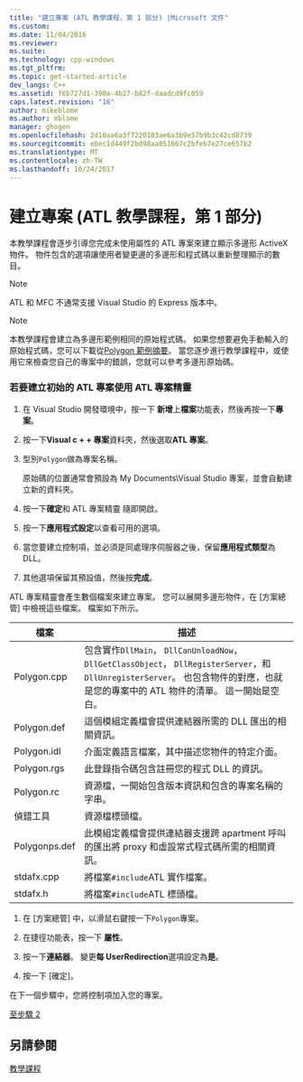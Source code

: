 ```yaml
---
title: "建立專案 (ATL 教學課程，第 1 部分) |Microsoft 文件"
ms.custom: 
ms.date: 11/04/2016
ms.reviewer: 
ms.suite: 
ms.technology: cpp-windows
ms.tgt_pltfrm: 
ms.topic: get-started-article
dev_langs: C++
ms.assetid: f6b727d1-390a-4b27-b82f-daadcd9fc059
caps.latest.revision: "16"
author: mikeblome
ms.author: mblome
manager: ghogen
ms.openlocfilehash: 2d10aa6a3f7220103ae6a3b9e57b9b3c42cd8739
ms.sourcegitcommit: ebec1d449f2bd98aa851667c2bfeb7e27ce657b2
ms.translationtype: MT
ms.contentlocale: zh-TW
ms.lasthandoff: 10/24/2017
---
```

# <a name="creating-the-project-atl-tutorial-part-1"></a>建立專案 (ATL 教學課程，第 1 部分)
本教學課程會逐步引導您完成未使用屬性的 ATL 專案來建立顯示多邊形 ActiveX 物件。 物件包含的選項讓使用者變更邊的多邊形和程式碼以重新整理顯示的數目。  
  
> [!NOTE]
>  ATL 和 MFC 不通常支援 Visual Studio 的 Express 版本中。  
  
> [!NOTE]
>  本教學課程會建立為多邊形範例相同的原始程式碼。 如果您想要避免手動輸入的原始程式碼，您可以下載從[Polygon 範例摘要](../visual-cpp-samples.md)。 當您逐步進行教學課程中，或使用它來檢查您自己的專案中的錯誤，您就可以參考多邊形原始碼。  
  
### <a name="to-create-the-initial-atl-project-using-the-atl-project-wizard"></a>若要建立初始的 ATL 專案使用 ATL 專案精靈  
  
1.  在 Visual Studio 開發環境中，按一下 **新增**上**檔案**功能表，然後再按一下**專案**。  
  
2.  按一下**Visual c + + 專案**資料夾，然後選取**ATL 專案**。  
  
3.  型別`Polygon`做為專案名稱。  
  
     原始碼的位置通常會預設為 My Documents\Visual Studio 專案，並會自動建立新的資料夾。  
  
4.  按一下**確定**和 ATL 專案精靈 隨即開啟。  
  
5.  按一下**應用程式設定**以查看可用的選項。  
  
6.  當您要建立控制項，並必須是同處理序伺服器之後，保留**應用程式類型**為 DLL。  
  
7.  其他選項保留其預設值，然後按**完成**。  
  
 ATL 專案精靈會產生數個檔案來建立專案。 您可以展開多邊形物件，在 [方案總管] 中檢視這些檔案。 檔案如下所示。  
  
|檔案|描述|  
|----------|-----------------|  
|Polygon.cpp|包含實作`DllMain`， `DllCanUnloadNow`， `DllGetClassObject`， `DllRegisterServer`，和`DllUnregisterServer`。 也包含物件的對應，也就是您的專案中的 ATL 物件的清單。 這一開始是空白。|  
|Polygon.def|這個模組定義檔會提供連結器所需的 DLL 匯出的相關資訊。|  
|Polygon.idl|介面定義語言檔案，其中描述您物件的特定介面。|  
|Polygon.rgs|此登錄指令碼包含註冊您的程式 DLL 的資訊。|  
|Polygon.rc|資源檔，一開始包含版本資訊和包含的專案名稱的字串。|  
|偵錯工具|資源檔標頭檔。|  
|Polygonps.def|此模組定義檔會提供連結器支援跨 apartment 呼叫的匯出將 proxy 和虛設常式程式碼所需的相關資訊。|  
|stdafx.cpp|將檔案`#include`ATL 實作檔案。|  
|stdafx.h|將檔案`#include`ATL 標頭檔。|  
  
1.  在 [方案總管] 中，以滑鼠右鍵按一下`Polygon`專案。  
  
2.  在捷徑功能表，按一下 **屬性**。  
  
3.  按一下**連結器**。 變更**每 UserRedirection**選項設定為**是**。  
  
4.  按一下 [確定]。  
  
 在下一個步驟中，您將控制項加入您的專案。  
  
 [至步驟 2](../atl/adding-a-control-atl-tutorial-part-2.md)  
  
## <a name="see-also"></a>另請參閱  
 [教學課程](../atl/active-template-library-atl-tutorial.md)

